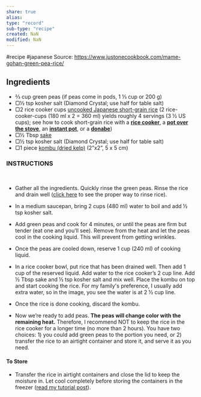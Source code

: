 ```yaml
---
share: true
alias: 
type: "record"
sub-type: "recipe"
created: NaN 
modified: NaN
---
```


 #recipe #japanese
Source: https://www.justonecookbook.com/mame-gohan-green-pea-rice/
## Ingredients
-   ⅔ cup green peas (if peas come in pods, 1 ⅓ cup or 200 g)
-   ▢½ tsp kosher salt (Diamond Crystal; use half for table salt)
-   ▢2 rice cooker cups [uncooked Japanese short-grain rice](https://www.justonecookbook.com/premium-japanese-short-grain-rice/) (2 rice-cooker-cups (180 ml x 2 = 360 ml) yields roughly 4 servings (3 ½ US cups); see how to cook short-grain rice with a [**rice cooker**](https://www.justonecookbook.com/how-to-make-rice/), a [**pot over the stove**](https://www.justonecookbook.com/how-to-cook-rice/), an [**instant pot**](https://www.justonecookbook.com/instant-pot-rice/), or a [**donabe**](https://www.justonecookbook.com/how-to-cook-rice-in-donabe/))
-   ▢½ Tbsp [sake](https://www.justonecookbook.com/sake/)
-   ▢½ tsp kosher salt (Diamond Crystal; use half for table salt)
-   ▢1 piece [kombu (dried kelp)](https://www.justonecookbook.com/kombu/) (2”x2”, 5 x 5 cm)
### INSTRUCTIONS

 

-   Gather all the ingredients. Quickly rinse the green peas. Rinse the rice and drain well ([click here](https://www.justonecookbook.com/how-to-make-rice/) to see the proper way to rinse rice).
    
-   In a medium saucepan, bring 2 cups (480 ml) water to boil and add ½ tsp kosher salt.
    
-   Add green peas and cook for 4 minutes, or until the peas are firm but tender (eat one and you’ll see). Remove from the heat and let the peas cool in the cooking liquid. This will prevent from getting wrinkles.
    
-   Once the peas are cooled down, reserve 1 cup (240 ml) of cooking liquid.
    
-   In a rice cooker bowl, put rice that has been drained well. Then add 1 cup of the reserved liquid. Add water to the rice cooker’s 2 cup line. Add ½ Tbsp sake and ½ tsp kosher salt and mix well. Place the kombu on top and start cooking the rice. For my family's preference, I usually add extra water, so in the image, you see the water is at 2 ½ cup line.
    
-   Once the rice is done cooking, discard the kombu.
    
-   Now we’re ready to add peas. **The peas will change color with the remaining heat.** Therefore, I recommend NOT to keep the rice in the rice cooker for a longer time (no more than 2 hours). You have two choices: 1) you could add green peas to the portion you need, or 2) transfer the rice to an airtight container and store it, and serve it as you need.
    

#### To Store

-   Transfer the rice in airtight containers and close the lid to keep the moisture in. Let cool completely before storing the containers in the freezer ([read my tutorial post](https://www.justonecookbook.com/how-to-freeze-rice/)).